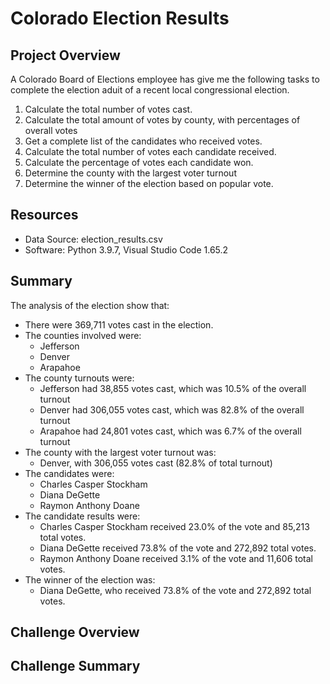 # Colorado Election Results

## Project Overview
A Colorado Board of Elections employee has give me the following tasks to complete the election aduit of a recent local congressional election.

1. Calculate the total number of votes cast.
2. Calculate the total amount of votes by county, with percentages of overall votes
3. Get a complete list of the candidates who received votes.
4. Calculate the total number of votes each candidate received.
5. Calculate the percentage of votes each candidate won.
6. Determine the county with the largest voter turnout
7. Determine the winner of the election based on popular vote.

## Resources
- Data Source: election_results.csv
- Software: Python 3.9.7, Visual Studio Code 1.65.2

## Summary
The analysis of the election show that:
- There were 369,711 votes cast in the election.
- The counties involved were:
  - Jefferson
  - Denver
  - Arapahoe
- The county turnouts were:
  - Jefferson had 38,855 votes cast, which was 10.5% of the overall turnout
  - Denver had 306,055 votes cast, which was 82.8% of the overall turnout
  - Arapahoe had 24,801 votes cast, which was 6.7% of the overall turnout
- The county with the largest voter turnout was:
  - Denver, with 306,055 votes cast (82.8% of total turnout)
- The candidates were:
  - Charles Casper Stockham
  - Diana DeGette
  - Raymon Anthony Doane
- The candidate results were:
  - Charles Casper Stockham received 23.0% of the vote and 85,213 total votes.
  - Diana DeGette received 73.8% of the vote and 272,892 total votes.
  - Raymon Anthony Doane received 3.1% of the vote and 11,606 total votes.
- The winner of the election was:
  - Diana DeGette, who received 73.8% of the vote and 272,892 total votes.

## Challenge Overview

## Challenge Summary
